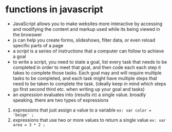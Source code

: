 # functions in javascript
- JavaScript allows you to make websites more interactive by accessing and modifying the content and markup used while
its being viewed in the browswer
- js can help you create forms, slideshows, fliter data, or even reload specific parts of a page 
- a *script* is a series of instructions that a computer can follow to achieve a goal
- to write a script, you need to state a goal, list every task that needs to be completed in order to meet that goal, and then
code each each step it takes to complete those tasks.  Each goal may and will require multiple tasks to be completed, and each
task might have multiple steps that need to be taken to complete the task.
(ideally keep in mind which steps go first second third etc. when writing up your goal and tasks)
- an *expression* evaluates into (results in) a single value. broadly speaking, there are two types of expressions
1. expressions that just assign a value to a variable `ex: var color = 'beige' ;`
1. expressions that use two or more values to return a single value `ex: var area = 3 * 2 ;`
